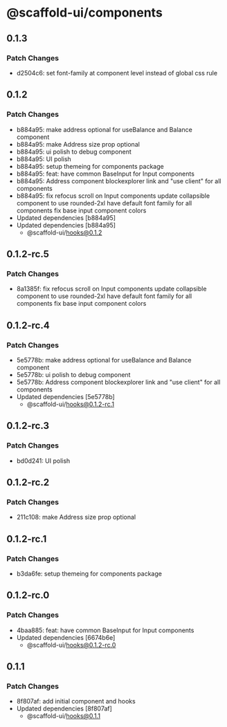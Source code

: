 # @scaffold-ui/components

## 0.1.3

### Patch Changes

- d2504c6: set font-family at component level instead of global css rule

## 0.1.2

### Patch Changes

- b884a95: make address optional for useBalance and Balance component
- b884a95: make Address size prop optional
- b884a95: ui polish to debug component
- b884a95: UI polish
- b884a95: setup themeing for components package
- b884a95: feat: have common BaseInput for Input components
- b884a95: Address component blockexplorer link and "use client" for all components
- b884a95: fix refocus scroll on Input components
  update collapsible component to use rounded-2xl
  have default font family for all components
  fix base input component colors
- Updated dependencies [b884a95]
- Updated dependencies [b884a95]
  - @scaffold-ui/hooks@0.1.2

## 0.1.2-rc.5

### Patch Changes

- 8a1385f: fix refocus scroll on Input components
  update collapsible component to use rounded-2xl
  have default font family for all components
  fix base input component colors

## 0.1.2-rc.4

### Patch Changes

- 5e5778b: make address optional for useBalance and Balance component
- 5e5778b: ui polish to debug component
- 5e5778b: Address component blockexplorer link and "use client" for all components
- Updated dependencies [5e5778b]
  - @scaffold-ui/hooks@0.1.2-rc.1

## 0.1.2-rc.3

### Patch Changes

- bd0d241: UI polish

## 0.1.2-rc.2

### Patch Changes

- 211c108: make Address size prop optional

## 0.1.2-rc.1

### Patch Changes

- b3da6fe: setup themeing for components package

## 0.1.2-rc.0

### Patch Changes

- 4baa885: feat: have common BaseInput for Input components
- Updated dependencies [6674b6e]
  - @scaffold-ui/hooks@0.1.2-rc.0

## 0.1.1

### Patch Changes

- 8f807af: add initial component and hooks
- Updated dependencies [8f807af]
  - @scaffold-ui/hooks@0.1.1
